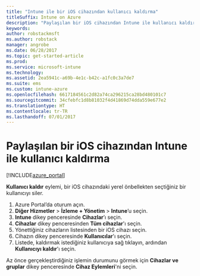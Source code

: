 ```yaml
---
title: "Intune ile bir iOS cihazından kullanıcı kaldırma"
titleSuffix: Intune on Azure
description: "Paylaşılan bir iOS cihazından Intune ile kullanıcı kaldırmayı öğrenin.\""
keywords: 
author: robstackmsft
ms.author: robstack
manager: angrobe
ms.date: 06/28/2017
ms.topic: get-started-article
ms.prod: 
ms.service: microsoft-intune
ms.technology: 
ms.assetid: 2ea5941c-a69b-4e1c-b42c-a1fc0c3a7de7
ms.suite: ems
ms.custom: intune-azure
ms.openlocfilehash: 6617184561c2d82a74ca296215ca28bd480101c7
ms.sourcegitcommit: 34cfebfc1d8b81032f4d41869d74dda559e677e2
ms.translationtype: HT
ms.contentlocale: tr-TR
ms.lasthandoff: 07/01/2017
---
```

# <a name="remove-a-user-from-a-shared-ios-device-with-intune"></a>Paylaşılan bir iOS cihazından Intune ile kullanıcı kaldırma


[!INCLUDE[azure_portal](./includes/azure_portal.md)]

**Kullanıcı kaldır** eylemi, bir iOS cihazındaki yerel önbellekten seçtiğiniz bir kullanıcıyı siler. 

1. Azure Portal’da oturum açın.
2. **Diğer Hizmetler** > **İzleme + Yönetim** > **Intune**’u seçin.
3. **Intune** dikey penceresinde **Cihazlar**’ı seçin.
4. **Cihazlar** dikey penceresinden **Tüm cihazlar**'ı seçin.
5. Yönettiğiniz cihazların listesinden bir iOS cihazı seçin.
6. Cihazın dikey penceresinde **Kullanıcılar**'ı seçin.
7. Listede, kaldırmak istediğiniz kullanıcıya sağ tıklayın, ardından **Kullanıcıyı kaldır**'ı seçin.

Az önce gerçekleştirdiğiniz işlemin durumunu görmek için **Cihazlar ve gruplar** dikey penceresinde **Cihaz Eylemleri**'ni seçin.
